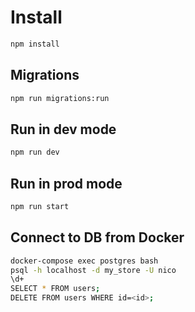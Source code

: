 # Install

```sh
npm install
```

## Migrations

```sh
npm run migrations:run
```

## Run in dev mode

```sh
npm run dev
```

## Run in prod mode

```sh
npm run start
```

## Connect to DB from Docker

```sh
docker-compose exec postgres bash
psql -h localhost -d my_store -U nico
\d+
SELECT * FROM users;
DELETE FROM users WHERE id=<id>;
```
